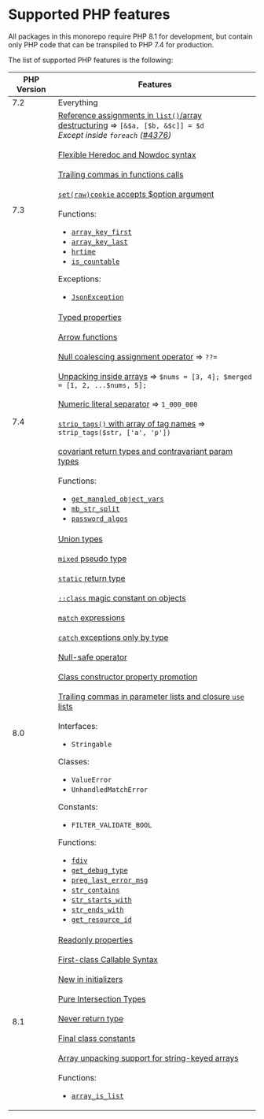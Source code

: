 # Supported PHP features

All packages in this monorepo require PHP 8.1 for development, but contain only PHP code that can be transpiled to PHP 7.4 for production.

The list of supported PHP features is the following:

| PHP Version | Features |
| --- | --- |
| 7.2 | Everything |
| 7.3 | [Reference assignments in `list()`/array destructuring](https://www.php.net/manual/en/migration73.new-features.php#migration73.new-features.core.destruct-reference) => `[&$a, [$b, &$c]] = $d`<br/>_Except inside `foreach` ([#4376](https://github.com/rectorphp/rector/issues/4376))_<br/><br/>[Flexible Heredoc and Nowdoc syntax](https://www.php.net/manual/en/migration73.new-features.php#migration73.new-features.core.heredoc)<br/><br/>[Trailing commas in functions calls](https://www.php.net/manual/en/migration73.new-features.php#migration73.new-features.core.trailing-commas)<br/><br/>[`set(raw)cookie` accepts $option argument](https://www.php.net/manual/en/migration73.other-changes.php#migration73.other-changes.core.setcookie)<br/><br/>Functions:<ul><li>[`array_key_first`](https://php.net/array_key_first)</li><li>[`array_key_last`](https://php.net/array_key_last)</li><li>[`hrtime`](https://php.net/function.hrtime)</li><li>[`is_countable`](https://php.net/is_countable)</li></ul>Exceptions:<ul><li>[`JsonException`](https://php.net/JsonException)</li></ul> |
| 7.4 | [Typed properties](https://www.php.net/manual/en/migration74.new-features.php#migration74.new-features.core.typed-properties)<br/><br/>[Arrow functions](https://www.php.net/manual/en/functions.arrow.php)<br/><br/>[Null coalescing assignment operator](https://www.php.net/manual/en/migration74.new-features.php#migration74.new-features.core.null-coalescing-assignment-operator) => `??=`<br/><br/>[Unpacking inside arrays](https://www.php.net/manual/en/migration74.new-features.php#migration74.new-features.core.unpack-inside-array) => `$nums = [3, 4]; $merged = [1, 2, ...$nums, 5];`<br/><br/>[Numeric literal separator](https://www.php.net/manual/en/migration74.new-features.php#migration74.new-features.core.numeric-literal-separator) => `1_000_000`<br/><br/>[`strip_tags()` with array of tag names](https://www.php.net/manual/en/migration74.new-features.php#migration74.new-features.standard.strip-tags) => `strip_tags($str, ['a', 'p'])`<br/><br/>[covariant return types and contravariant param types](https://www.php.net/manual/en/migration74.new-features.php#migration74.new-features.core.type-variance)<br/><br/>Functions:<ul><li>[`get_mangled_object_vars`](https://php.net/get_mangled_object_vars)</li><li>[`mb_str_split`](https://php.net/mb_str_split)</li><li>[`password_algos`](https://php.net/password_algos)</li></ul> |
| 8.0 | [Union types](https://php.watch/versions/8.0/union-types)<br/><br/>[`mixed` pseudo type](https://php.watch/versions/8.0/mixed-type)<br/><br/>[`static` return type](https://php.watch/versions/8.0/static-return-type)<br/><br/>[`::class` magic constant on objects](https://php.watch/versions/8.0/class-constant-on-objects)<br/><br/>[`match` expressions](https://php.watch/versions/8.0/match-expression)<br/><br/>[`catch` exceptions only by type](https://php.watch/versions/8.0/catch-exception-type)<br/><br/>[Null-safe operator](https://php.watch/versions/8.0/null-safe-operator)<br/><br/>[Class constructor property promotion](https://php.watch/versions/8.0/constructor-property-promotion)<br/><br/>[Trailing commas in parameter lists and closure `use` lists](https://php.watch/versions/8.0/trailing-comma-parameter-use-list)<br/><br/>Interfaces:<ul><li>`Stringable`</li></ul>Classes:<ul><li>`ValueError`</li><li>`UnhandledMatchError`</li></ul>Constants:<ul><li>`FILTER_VALIDATE_BOOL`</li></ul>Functions:<ul><li>[`fdiv`](https://php.net/fdiv)</li><li>[`get_debug_type`](https://php.net/get_debug_type)</li><li>[`preg_last_error_msg`](https://php.net/preg_last_error_msg)</li><li>[`str_contains`](https://php.net/str_contains)</li><li>[`str_starts_with`](https://php.net/str_starts_with)</li><li>[`str_ends_with`](https://php.net/str_ends_with)</li><li>[`get_resource_id`](https://php.net/get_resource_id)</li></ul> |
| 8.1 | [Readonly properties](https://www.php.net/manual/en/language.oop5.properties.php#language.oop5.properties.readonly-properties)<br/><br/>[First-class Callable Syntax](https://www.php.net/manual/en/functions.first_class_callable_syntax.php)<br/><br/>[New in initializers](https://wiki.php.net/rfc/new_in_initializers)<br/><br/>[Pure Intersection Types](https://www.php.net/manual/en/language.types.declarations.php#language.types.declarations.composite.intersection)<br/><br/>[Never return type](https://www.php.net/manual/en/language.types.declarations.php#language.types.declarations.never)<br/><br/>[Final class constants](https://www.php.net/manual/en/language.oop5.final.php#language.oop5.final.example.php81)<br/><br/><!--[Explicit Octal numeral notation](https://www.php.net/manual/en/migration81.new-features.php#migration81.new-features.core.octal-literal-prefix)<br/><br/>-->[Array unpacking support for string-keyed arrays](https://www.php.net/manual/en/language.types.array.php#language.types.array.unpacking)<br/><br/>Functions:<ul><li>[`array_is_list`](https://www.php.net/manual/en/function.array-is-list.php)</li></ul> |

